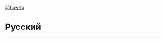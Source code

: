 [![how-to](https://img.shields.io/badge/select-language-blue.svg)](https://github.com/fRead-dev/info/tree/main/README.md)
# Русский

---


